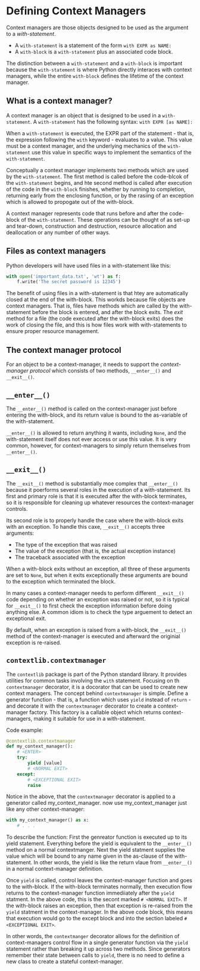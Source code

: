 # Defining Context Managers

Context managers are those objects designed to be used as the argument to a _with-statement_.  
* A `with-statement` is a statement of the form `with EXPR as NAME:`
* A `with-block` is a `with-statement` plus an associated code block.

The distinction between a `with-statement` and a `with-block` is important because the `with-statement` is where Python directly interaces with context managers, while the entire `with-block` defines the lifetime of the context manager.

## What is a context manager?

A context manager is an object that is designed to be used in a `with-statement`.  A `with-statement` has the following syntax:
`with EXPR [as NAME]:`

When a `with-statement` is executed, the EXPR part of the statement - that is, the expression following the `with` keyword - evaluates to a value.  This value must be a context manager, and the underlying mechanics of the `with-statement` use this value in specific ways to implement the semantics of the `with-statement`.

Conceptually a context manager implements two methods which are used by the `with-statement`.  The first method is called before the code-blcok of the `with-statement` begins, and hte second method is called after execution of the code in the `with-block` finishes, whether by running to completion, returning early from the enclosing function, or by the rasiing of an exception which is allowed to propogate out of the with-block.

A context manager represents code that runs before and after the code-block of the `with-statement`.  These operations can be thought of as set-up and tear-down, construction and destruction, resource allocation and deallocation or any number of other ways.

## Files as context managers

Python developers will have used files in a with-statement like this:
```py
with open('important_data.txt', 'wt') as f:
    f.write('The secret password is 12345')
```
The benefit of using files in a with-statement is that htey are automatically closed at the end of the with-block.  This workds because file objects are context managers.  That is, files have methods which are called by the with-statement before the block is entered, and after the block exits.  The _exit_ method for a file (the code executed after the with-block exits) does the work of closing the file, and this is how files work with with-statements to ensure proper resource management.

## The context manager protocol

For an object to be a context-manager, it needs to support the _context-manager protocol_ which consists of two methods, `__enter__()` and `__exit__()`.

## `__enter__()`

The `__enter__()` method is called on the context-manager just before entering the with-block, and its return value is bound to the as-variable of the with-statement.

`__enter__()` is allowed to return anything it wants, including `None`, and the with-statement itself does not ever access or use this value.  It is very common, however, for context-managers to simply return themselves from `__enter__()`. 

## `__exit__()`

The `__exit__()` method is substantially moe complex that `__enter__()` because it poerforms several roles in the execution of a with-statement.  Its first and primary role is that it is executed after the with-block terminates, so it is responsible for cleaning up whatever resources the context-manager controls.

Its second role is to properly handle the case where the with-block exits with an exception.  To handle this caxe, `__exit__()` accepts three arguments:
* The type of the exception that was raised
* The value of the exception  (that is, the actual exception instance)
* The traceback associated with the exception

When a with-block exits without an exception, all three of these arguments are set to `None`, but when it exits exceptionally these arguments are bound to the exception which terminated the block.

In many cases a context-manager needs to perform different `__exit__()` code depending on whether an exception was raised or not, so it is typical for `__exit__()` to first check the exception information before doing anything else.  A common idiom is to check the type arguement to detect an exceptional exit.

By default, when an exception is raised from a with-block, the `__exit__()` method of the context-manager is executed and afterward the originial exception is re-raised.

## `contextlib.contextmanager`

The `contextlib` package is part of the Python standard library.  It provides utilities for common tasks involving the `with` statement.  Focusing on th `contextmanager` decorator, it is a docorator that can be used to create new context managers.  The concept behind `contextmanager` is simple.  Define a generator function - that is, a function which uses `yield` instead of `return` - and decorate it with the `contextmanager` decorator to create a context-manager factory.  This factory is a callable object which returns context-managers, making it suitable for use in a with-statement.

Code example:
```py
@contextlib.contextmanager
def my_context_manager():
    # <ENTER>
    try:
        yield [value]
        # <NORMAL EXIT>
    except:
        # <EXCEPTIONAL EXIT>
        raise
```
Notice in the above, that the `contextmanager` decorator is applied to a generator called my_context_manager.  now use my_context_manager just like any other context-manager:

```py
with my_context_manager() as x:
    # . . .
```
To describe the function: 
First the genreator function is executed up to its yield statement.  Everything before the yield is equivalent to the `__enter__()` method on a normal contextmanger.  Next the yield statment supplies the value which will be bound to any name given in the as-clause of the with-statement.  In other words, the yield is like the return vlaue from `__enter__()` in a normal context-manager definition.

Once `yield` is called, control leaves the context-manager function and goes to the with-block.  If the with-block terminates normally, then execution flow returns to the context-manager function immediiately after the `yield` statment.  In the above code, this is the secont marked `# <NORMAL EXIT>`.  If the with-block raises an exception, then that exception is re-raised from the `yield` statment in the context-manager.  In the above code block, this means that execution would go to the except block and into the section labeled `# <EXCEPTIONAL EXIT>`.

In other words, the `contextmanger` decorator allows for the definition of context-managers control flow in a single generator function via the `yield` statement rather than breaking it up across two methods.  Since generators remember their state between calls to `yield`, there is no need to define a new class to create a stateful context-manager.